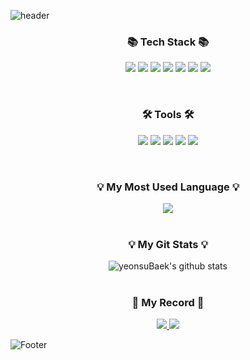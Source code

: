 ![header](https://capsule-render.vercel.app/api?type=waving&color=c1dfc4&height=200&section=header&text=HelloWorld🥳&fontSize=50&animation=twinkling)

<div align="center">


### 📚 Tech Stack 📚
<p>
<img src="https://img.shields.io/badge/HTML5-E34F26?style=flat-square&logo=HTML5&logoColor=white"/>
<img src="https://img.shields.io/badge/CSS3-1572B6?style=flat-square&logo=CSS3&logoColor=white"/>
<img src="https://img.shields.io/badge/Sass-CC6699?style=flat-square&logo=Sass&logoColor=white"/>
<img src="https://img.shields.io/badge/Tailwind CSS-06B6D4?style=flat-square&logo=Tailwind CSS&logoColor=white"/>
<img src="https://img.shields.io/badge/JavaScript-F7DF1E?style=flat-square&logo=JavaScript&logoColor=black"/>
<img src="https://img.shields.io/badge/React-61DAFB?style=flat-square&logo=React&logoColor=black"/>
<img src="https://img.shields.io/badge/Vue.js-4FC08D?style=flat-square&logo=Vue.js&logoColor=white"/>
</p>
<br/>

### 🛠 Tools 🛠
<p>
<img src="https://img.shields.io/badge/Visual Studio Code-007ACC?style=flat-square&logo=VisualStudioCode&logoColor=white"/>
<img src="https://img.shields.io/badge/GitHub-181717?style=flat-square&logo=GitHub&logoColor=white"/>
<img src="https://img.shields.io/badge/Figma-F24E1E?style=flat-square&logo=Figma&logoColor=white"/>
<img src="https://img.shields.io/badge/Adobe Photoshop-31A8FF?style=flat-square&logo=Adobe Photoshop&logoColor=white"/>
<img src="https://img.shields.io/badge/Adobe Illustrator-FF9A00?style=flat-square&logo=Adobe Illustrator&logoColor=white"/>
</p>
<br/>

### 💡 My Most Used Language 💡
<a href="https://github.com/YeonsuBaek">
    <img align="center" src="https://github-readme-stats.vercel.app/api/top-langs/?username=YeonsuBaek&layout=compact&show_icons=false&show_owner=YeonsuBaek&hide_title=false&theme=vue&hide=false" />
  </a>
<br/>
<br/>

### 💡 My Git Stats 💡
![yeonsuBaek's github stats](https://github-readme-stats.vercel.app/api?username=yeonsuBaek&show_icons=true&theme=vue)
<br/>
<br/>

### 📝 My Record 📝
 
<a href="https://www.youtube.com/@log_the_summer" target="_blank">
  <img src="https://img.shields.io/badge/YouTube-FF0000?style=flat-square&logo=YouTube&logoColor=white"/>
</a>    
    
<a href="https://velog.io/@yeonsubaek" target="_blank">
  <img src="https://img.shields.io/badge/Velog-20C997?style=flat-square&logo=Velog&logoColor=white"/>
</a>

</div>

![Footer](https://capsule-render.vercel.app/api?type=waving&color=c1dfc4&height=150&section=footer)
